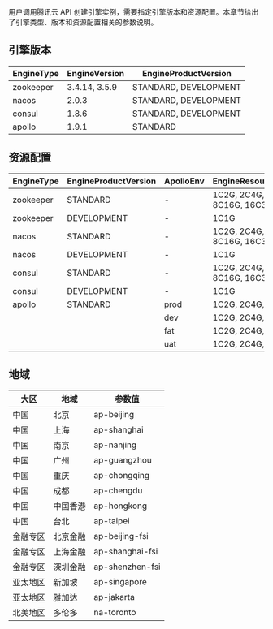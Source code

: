 用户调用腾讯云 API 创建引擎实例，需要指定引擎版本和资源配置。本章节给出了引擎类型、版本和资源配置相关的参数说明。

## 引擎版本

| EngineType | EngineVersion | EngineProductVersion  |
| ---------- | ------------- | --------------------- |
| zookeeper  | 3.4.14, 3.5.9 | STANDARD, DEVELOPMENT |
| nacos      | 2.0.3         | STANDARD, DEVELOPMENT |
| consul     | 1.8.6         | STANDARD, DEVELOPMENT |
| apollo     | 1.9.1         | STANDARD              | 

## 资源配置

| EngineType | EngineProductVersion | ApolloEnv | EngineResourceSpec | EngineNodeNum |
| ---------- | -------------------- | --------- | ------------------ | ------------- |
| zookeeper  | STANDARD    | -    | 1C2G, 2C4G, 4C8G, 8C16G, 16C32G | 3, 5, 7 |
| zookeeper  | DEVELOPMENT | -    | 1C1G | 1 |
| nacos      | STANDARD    | -    | 1C2G, 2C4G, 4C8G, 8C16G, 16C32G | 3, 5, 7 |
| nacos      | DEVELOPMENT | -    | 1C1G | 1 |
| consul     | STANDARD    | -    | 1C2G, 2C4G, 4C8G, 8C16G, 16C32G | 3, 5, 7 |
| consul     | DEVELOPMENT | -    | 1C1G | 1 |
| apollo     | STANDARD    | prod | 1C2G, 2C4G, 4C8G | 2, 3, 4, 5 |
|            |             | dev  | 1C2G, 2C4G, 4C8G | 1, 2, 3, 4, 5 |
|            |             | fat  | 1C2G, 2C4G, 4C8G | 1, 2, 3, 4, 5 |
|            |             | uat  | 1C2G, 2C4G, 4C8G | 1, 2, 3, 4, 5 |

## 地域

| 大区 | 地域 | 参数值 |
| -- | -- | -- |
| 中国 | 北京 | ap-beijing |
| 中国 | 上海 | ap-shanghai |
| 中国 | 南京 | ap-nanjing |
| 中国 | 广州 | ap-guangzhou |
| 中国 | 重庆 | ap-chongqing |
| 中国 | 成都 | ap-chengdu |
| 中国 | 中国香港 | ap-hongkong |
| 中国 | 台北 | ap-taipei |
| 金融专区 | 北京金融 | ap-beijing-fsi |
| 金融专区 | 上海金融 | ap-shanghai-fsi |
| 金融专区 | 深圳金融 | ap-shenzhen-fsi |
| 亚太地区 | 新加坡 | ap-singapore |
| 亚太地区 | 雅加达 | ap-jakarta |
| 北美地区 | 多伦多 | na-toronto |
